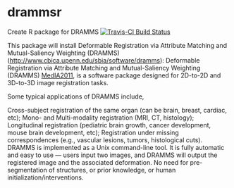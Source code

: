 # drammsr
Create R package for DRAMMS
[![Travis-CI Build Status](https://travis-ci.org/muschellij2/drammsr.png?branch=master)](https://travis-ci.org/muschellij2/drammsr)

This package will install Deformable Registration via Attribute Matching and Mutual-Saliency Weighting (DRAMMS)
(http://www.cbica.upenn.edu/sbia/software/dramms):
Deformable Registration via Attribute Matching and Mutual-Saliency Weighting (DRAMMS) [MedIA2011](http://www.sciencedirect.com/science/article/pii/S1361841510000940), is a software package designed for 2D-to-2D and 3D-to-3D image registration tasks.

Some typical applications of DRAMMS include,

Cross-subject registration of the same organ (can be brain, breast, cardiac, etc);
Mono- and Multi-modality registration (MRI, CT, histology);
Longitudinal registration (pediatric brain growth, cancer development, mouse brain development, etc);
Registration under missing correspondences (e.g., vascular lesions, tumors, histological cuts).
DRAMMS is implemented as a Unix command-line tool. It is fully automatic and easy to use — users input two images, and DRAMMS will output the registered image and the associated deformation. No need for pre-segmentation of structures, or prior knowledge, or human initialization/interventions.
